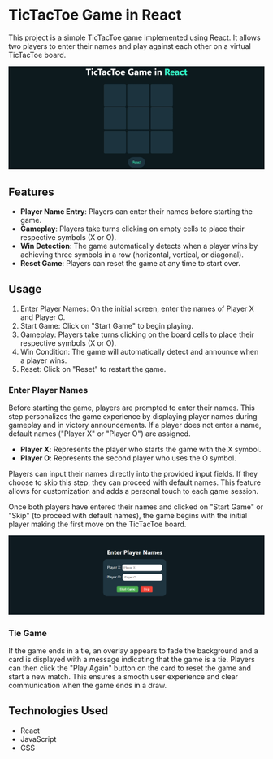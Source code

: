 # TicTacToe Game in React

This project is a simple TicTacToe game implemented using React. It allows two players to enter their names and play against each other on a virtual TicTacToe board.

![Tic-Tac-Toe Game Preview](./.github/tictactoe.gif)

## Features

- **Player Name Entry**: Players can enter their names before starting the game.
- **Gameplay**: Players take turns clicking on empty cells to place their respective symbols (X or O).
- **Win Detection**: The game automatically detects when a player wins by achieving three symbols in a row (horizontal, vertical, or diagonal).
- **Reset Game**: Players can reset the game at any time to start over.

## Usage

1. Enter Player Names: On the initial screen, enter the names of Player X and Player O.
2. Start Game: Click on "Start Game" to begin playing.
3. Gameplay: Players take turns clicking on the board cells to place their respective symbols (X or O).
4. Win Condition: The game will automatically detect and announce when a player wins.
5. Reset: Click on "Reset" to restart the game.

### Enter Player Names

Before starting the game, players are prompted to enter their names. This step personalizes the game experience by displaying player names during gameplay and in victory announcements. If a player does not enter a name, default names ("Player X" or "Player O") are assigned.

- **Player X**: Represents the player who starts the game with the X symbol.
- **Player O**: Represents the second player who uses the O symbol.

Players can input their names directly into the provided input fields. If they choose to skip this step, they can proceed with default names. This feature allows for customization and adds a personal touch to each game session.

Once both players have entered their names and clicked on "Start Game" or "Skip" (to proceed with default names), the game begins with the initial player making the first move on the TicTacToe board.

![Enter Player Names Preview](./.github/enternames.png)

### Tie Game

If the game ends in a tie, an overlay appears to fade the background and a card is displayed with a message indicating that the game is a tie. Players can then click the "Play Again" button on the card to reset the game and start a new match. This ensures a smooth user experience and clear communication when the game ends in a draw.

## Technologies Used

- React
- JavaScript
- CSS
